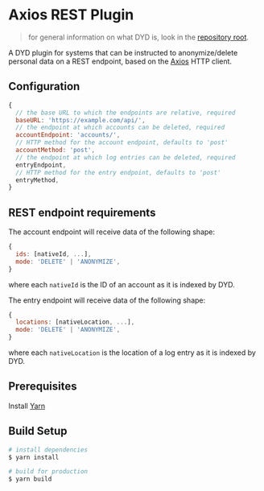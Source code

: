 # Axios REST Plugin

> for general information on what DYD is, look in the [repository root](../README.md).

A DYD plugin for systems that can be instructed to anonymize/delete personal data on a REST endpoint,
based on the [Axios](https://github.com/axios/axios/) HTTP client.

## Configuration

```js
{
  // the base URL to which the endpoints are relative, required
  baseURL: 'https://example.com/api/',
  // the endpoint at which accounts can be deleted, required
  accountEndpoint: 'accounts/',
  // HTTP method for the account endpoint, defaults to 'post'
  accountMethod: 'post',
  // the endpoint at which log entries can be deleted, required
  entryEndpoint,
  // HTTP method for the entry endpoint, defaults to 'post'
  entryMethod,
}
```

## REST endpoint requirements

The account endpoint will receive data of the following shape:

```js
{
  ids: [nativeId, ...],
  mode: 'DELETE' | 'ANONYMIZE',
}
```

where each `nativeId` is the ID of an account as it is indexed by DYD.

The entry endpoint will receive data of the following shape:

```js
{
  locations: [nativeLocation, ...],
  mode: 'DELETE' | 'ANONYMIZE',
}
```

where each `nativeLocation` is the location of a log entry as it is indexed by DYD.

## Prerequisites

Install [Yarn](https://yarnpkg.com/lang/en/docs/install/)

## Build Setup

``` bash
# install dependencies
$ yarn install

# build for production
$ yarn build
```
